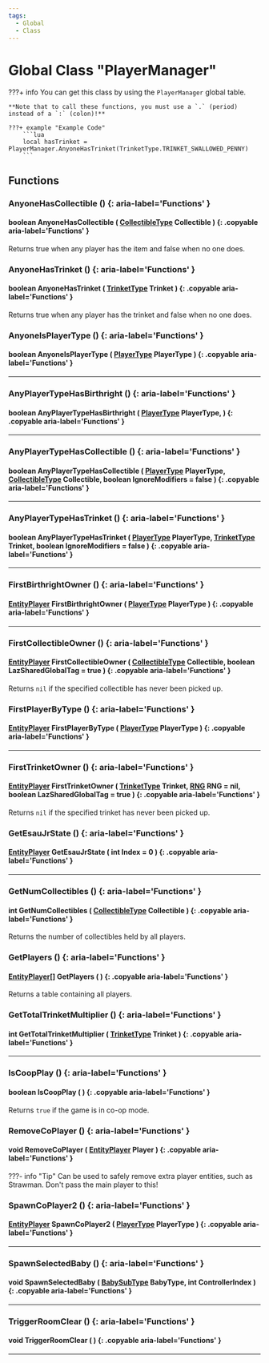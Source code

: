 ```yaml
---
tags:
  - Global
  - Class
---
```

# Global Class "PlayerManager"

???+ info
    You can get this class by using the `PlayerManager` global table.

    **Note that to call these functions, you must use a `.` (period) instead of a `:` (colon)!**
    
    ???+ example "Example Code"
        ```lua
        local hasTrinket = PlayerManager.AnyoneHasTrinket(TrinketType.TRINKET_SWALLOWED_PENNY)
        ```

## Functions

### AnyoneHasCollectible () {: aria-label='Functions' }
#### boolean AnyoneHasCollectible ( [CollectibleType](https://wofsauge.github.io/IsaacDocs/rep/enums/CollectibleType.html) Collectible ) {: .copyable aria-label='Functions' }
Returns true when any player has the item and false when no one does.

### AnyoneHasTrinket () {: aria-label='Functions' }
#### boolean AnyoneHasTrinket ( [TrinketType](https://wofsauge.github.io/IsaacDocs/rep/enums/TrinketType.html) Trinket ) {: .copyable aria-label='Functions' }
Returns true when any player has the trinket and false when no one does.

### AnyoneIsPlayerType () {: aria-label='Functions' }
#### boolean AnyoneIsPlayerType ( [PlayerType](https://wofsauge.github.io/IsaacDocs/rep/enums/PlayerType.html) PlayerType ) {: .copyable aria-label='Functions' }

___
### AnyPlayerTypeHasBirthright () {: aria-label='Functions' }
#### boolean AnyPlayerTypeHasBirthright ( [PlayerType](https://wofsauge.github.io/IsaacDocs/rep/enums/PlayerType.html) PlayerType, ) {: .copyable aria-label='Functions' }

___
### AnyPlayerTypeHasCollectible () {: aria-label='Functions' }
#### boolean AnyPlayerTypeHasCollectible ( [PlayerType](https://wofsauge.github.io/IsaacDocs/rep/enums/PlayerType.html) PlayerType, [CollectibleType](https://wofsauge.github.io/IsaacDocs/rep/enums/CollectibleType.html) Collectible, boolean IgnoreModifiers = false ) {: .copyable aria-label='Functions' }

___
### AnyPlayerTypeHasTrinket () {: aria-label='Functions' }
#### boolean AnyPlayerTypeHasTrinket ( [PlayerType](https://wofsauge.github.io/IsaacDocs/rep/enums/PlayerType.html) PlayerType, [TrinketType](https://wofsauge.github.io/IsaacDocs/rep/enums/TrinketType.html) Trinket, boolean IgnoreModifiers = false ) {: .copyable aria-label='Functions' }

___
### FirstBirthrightOwner () {: aria-label='Functions' }
#### [EntityPlayer](EntityPlayer.md) FirstBirthrightOwner ( [PlayerType](https://wofsauge.github.io/IsaacDocs/rep/enums/PlayerType.html) PlayerType ) {: .copyable aria-label='Functions' }

___
### FirstCollectibleOwner () {: aria-label='Functions' }
#### [EntityPlayer](EntityPlayer.md) FirstCollectibleOwner ( [CollectibleType](https://wofsauge.github.io/IsaacDocs/rep/enums/CollectibleType.html) Collectible, boolean LazSharedGlobalTag = true ) {: .copyable aria-label='Functions' }
Returns `nil` if the specified collectible has never been picked up.

### FirstPlayerByType () {: aria-label='Functions' }
#### [EntityPlayer](EntityPlayer.md) FirstPlayerByType ( [PlayerType](https://wofsauge.github.io/IsaacDocs/rep/enums/PlayerType.html) PlayerType ) {: .copyable aria-label='Functions' }

___
### FirstTrinketOwner () {: aria-label='Functions' }
#### [EntityPlayer](EntityPlayer.md) FirstTrinketOwner ( [TrinketType](https://wofsauge.github.io/IsaacDocs/rep/enums/TrinketType.html) Trinket, [RNG](RNG.md) RNG = nil, boolean LazSharedGlobalTag = true ) {: .copyable aria-label='Functions' }
Returns `nil` if the specified trinket has never been picked up.

### GetEsauJrState () {: aria-label='Functions' }
#### [EntityPlayer](EntityPlayer.md) GetEsauJrState ( int Index = 0 ) {: .copyable aria-label='Functions' }

___
### GetNumCollectibles () {: aria-label='Functions' }
#### int GetNumCollectibles ( [CollectibleType](https://wofsauge.github.io/IsaacDocs/rep/enums/CollectibleType.html) Collectible ) {: .copyable aria-label='Functions' }
Returns the number of collectibles held by all players.

### GetPlayers () {: aria-label='Functions' }
#### [EntityPlayer](EntityPlayer.md)[] GetPlayers ( ) {: .copyable aria-label='Functions' }
Returns a table containing all players.

### GetTotalTrinketMultiplier () {: aria-label='Functions' }
#### int GetTotalTrinketMultiplier ( [TrinketType](https://wofsauge.github.io/IsaacDocs/rep/enums/TrinketType.html) Trinket ) {: .copyable aria-label='Functions' }

___
### IsCoopPlay () {: aria-label='Functions' }
#### boolean IsCoopPlay ( ) {: .copyable aria-label='Functions' }
Returns `true` if the game is in co-op mode.

### RemoveCoPlayer () {: aria-label='Functions' }
#### void RemoveCoPlayer ( [EntityPlayer](EntityPlayer.md) Player ) {: .copyable aria-label='Functions' }
???- info "Tip"
Can be used to safely remove extra player entities, such as Strawman.
Don't pass the main player to this!
### SpawnCoPlayer2 () {: aria-label='Functions' }
#### [EntityPlayer](EntityPlayer.md) SpawnCoPlayer2 ( [PlayerType](https://wofsauge.github.io/IsaacDocs/rep/enums/PlayerType.html) PlayerType ) {: .copyable aria-label='Functions' }

___
### SpawnSelectedBaby () {: aria-label='Functions' }
#### void SpawnSelectedBaby ( [BabySubType](https://wofsauge.github.io/IsaacDocs/rep/enums/BabySubType.html) BabyType, int ControllerIndex ) {: .copyable aria-label='Functions' }

___
### TriggerRoomClear () {: aria-label='Functions' }
#### void TriggerRoomClear ( ) {: .copyable aria-label='Functions' }

___
